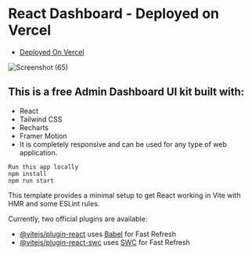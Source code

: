 # React Dashboard - Deployed on Vercel

- [Deployed On Vercel](https://react-dashboard-eight-smoky.vercel.app/)

![Screenshot (65)](https://github.com/user-attachments/assets/b0f790df-302e-41a3-93ad-ae9456620acc)



  
## This is a free Admin Dashboard UI kit built with:
- React
- Tailwind CSS
- Recharts
- Framer Motion
- It is completely responsive and can be used for any type of web application.

```
Run this app locally
npm install
npm run start
```

This template provides a minimal setup to get React working in Vite with HMR and some ESLint rules.

Currently, two official plugins are available:

- [@vitejs/plugin-react](https://github.com/vitejs/vite-plugin-react/blob/main/packages/plugin-react/README.md) uses [Babel](https://babeljs.io/) for Fast Refresh
- [@vitejs/plugin-react-swc](https://github.com/vitejs/vite-plugin-react-swc) uses [SWC](https://swc.rs/) for Fast Refresh
